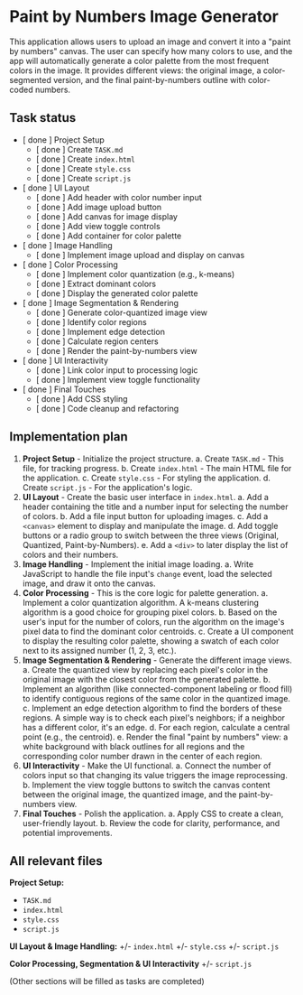 # Paint by Numbers Image Generator

This application allows users to upload an image and convert it into a "paint by numbers" canvas. The user can specify how many colors to use, and the app will automatically generate a color palette from the most frequent colors in the image. It provides different views: the original image, a color-segmented version, and the final paint-by-numbers outline with color-coded numbers.

## Task status

- [ done ] Project Setup
  - [ done ] Create `TASK.md`
  - [ done ] Create `index.html`
  - [ done ] Create `style.css`
  - [ done ] Create `script.js`
- [ done ] UI Layout
  - [ done ] Add header with color number input
  - [ done ] Add image upload button
  - [ done ] Add canvas for image display
  - [ done ] Add view toggle controls
  - [ done ] Add container for color palette
- [ done ] Image Handling
  - [ done ] Implement image upload and display on canvas
- [ done ] Color Processing
  - [ done ] Implement color quantization (e.g., k-means)
  - [ done ] Extract dominant colors
  - [ done ] Display the generated color palette
- [ done ] Image Segmentation & Rendering
  - [ done ] Generate color-quantized image view
  - [ done ] Identify color regions
  - [ done ] Implement edge detection
  - [ done ] Calculate region centers
  - [ done ] Render the paint-by-numbers view
- [ done ] UI Interactivity
  - [ done ] Link color input to processing logic
  - [ done ] Implement view toggle functionality
- [ done ] Final Touches
  - [ done ] Add CSS styling
  - [ done ] Code cleanup and refactoring

## Implementation plan

1.  **Project Setup** - Initialize the project structure.
    a. Create `TASK.md` - This file, for tracking progress.
    b. Create `index.html` - The main HTML file for the application.
    c. Create `style.css` - For styling the application.
    d. Create `script.js` - For the application's logic.
2.  **UI Layout** - Create the basic user interface in `index.html`.
    a. Add a header containing the title and a number input for selecting the number of colors.
    b. Add a file input button for uploading images.
    c. Add a `<canvas>` element to display and manipulate the image.
    d. Add toggle buttons or a radio group to switch between the three views (Original, Quantized, Paint-by-Numbers).
    e. Add a `<div>` to later display the list of colors and their numbers.
3.  **Image Handling** - Implement the initial image loading.
    a. Write JavaScript to handle the file input's `change` event, load the selected image, and draw it onto the canvas.
4.  **Color Processing** - This is the core logic for palette generation.
    a. Implement a color quantization algorithm. A k-means clustering algorithm is a good choice for grouping pixel colors.
    b. Based on the user's input for the number of colors, run the algorithm on the image's pixel data to find the dominant color centroids.
    c. Create a UI component to display the resulting color palette, showing a swatch of each color next to its assigned number (1, 2, 3, etc.).
5.  **Image Segmentation & Rendering** - Generate the different image views.
    a. Create the quantized view by replacing each pixel's color in the original image with the closest color from the generated palette.
    b. Implement an algorithm (like connected-component labeling or flood fill) to identify contiguous regions of the same color in the quantized image.
    c. Implement an edge detection algorithm to find the borders of these regions. A simple way is to check each pixel's neighbors; if a neighbor has a different color, it's an edge.
    d. For each region, calculate a central point (e.g., the centroid).
    e. Render the final "paint by numbers" view: a white background with black outlines for all regions and the corresponding color number drawn in the center of each region.
6.  **UI Interactivity** - Make the UI functional.
    a. Connect the number of colors input so that changing its value triggers the image reprocessing.
    b. Implement the view toggle buttons to switch the canvas content between the original image, the quantized image, and the paint-by-numbers view.
7.  **Final Touches** - Polish the application.
    a. Apply CSS to create a clean, user-friendly layout.
    b. Review the code for clarity, performance, and potential improvements.

## All relevant files

**Project Setup:**
+   `TASK.md`
+   `index.html`
+   `style.css`
+   `script.js`

**UI Layout & Image Handling:**
+/- `index.html`
+/- `style.css`
+/- `script.js`

**Color Processing, Segmentation & UI Interactivity**
+/- `script.js`

(Other sections will be filled as tasks are completed) 
